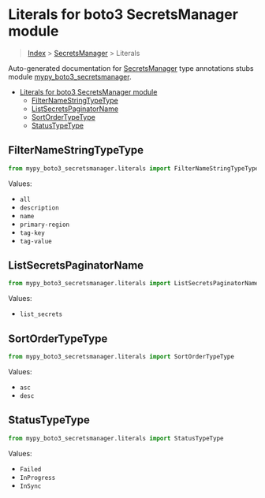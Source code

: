 # Literals for boto3 SecretsManager module

> [Index](..) > [SecretsManager](.) > Literals

Auto-generated documentation for
[SecretsManager](https://boto3.amazonaws.com/v1/documentation/api/1.17.71/reference/services/secretsmanager.html#SecretsManager)
type annotations stubs module
[mypy_boto3_secretsmanager](https://pypi.org/project/mypy-boto3-secretsmanager/).

- [Literals for boto3 SecretsManager module](#literals-for-boto3-secretsmanager-module)
  - [FilterNameStringTypeType](#filternamestringtypetype)
  - [ListSecretsPaginatorName](#listsecretspaginatorname)
  - [SortOrderTypeType](#sortordertypetype)
  - [StatusTypeType](#statustypetype)

## FilterNameStringTypeType

```python
from mypy_boto3_secretsmanager.literals import FilterNameStringTypeType
```

Values:

- `all`
- `description`
- `name`
- `primary-region`
- `tag-key`
- `tag-value`

## ListSecretsPaginatorName

```python
from mypy_boto3_secretsmanager.literals import ListSecretsPaginatorName
```

Values:

- `list_secrets`

## SortOrderTypeType

```python
from mypy_boto3_secretsmanager.literals import SortOrderTypeType
```

Values:

- `asc`
- `desc`

## StatusTypeType

```python
from mypy_boto3_secretsmanager.literals import StatusTypeType
```

Values:

- `Failed`
- `InProgress`
- `InSync`

